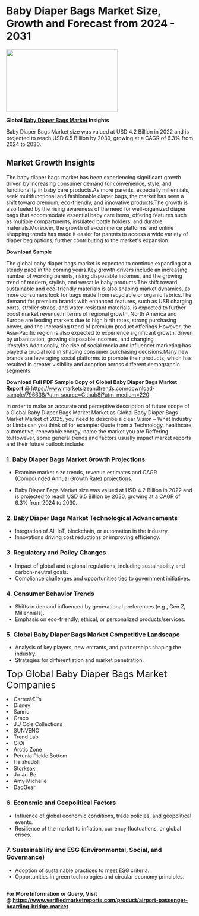 <H1>Baby Diaper Bags Market Size, Growth and Forecast from 2024 - 2031</H1><img class="aligncenter size-medium wp-image-584254" src="https://thirdeyenews.in/wp-content/uploads/2024/09/Global-Market-Research-300x168.jpeg" alt="" width="300" height="168" /><p><strong>Global&nbsp;<a href="https://www.marketsizeandtrends.com/download-sample/796638/?utm_source=Github8j?utm_medium=220">Baby Diaper Bags Market</a> Insights</strong></p><p>Baby Diaper Bags Market size was valued at USD 4.2 Billion in 2022 and is projected to reach USD 6.5 Billion by 2030, growing at a CAGR of 6.3% from 2024 to 2030.</p><p><h2>Market Growth Insights</h2> <p>The baby diaper bags market has been experiencing significant growth driven by increasing consumer demand for convenience, style, and functionality in baby care products.As more parents, especially millennials, seek multifunctional and fashionable diaper bags, the market has seen a shift toward premium, eco-friendly, and innovative products.The growth is also fueled by the rising awareness of the need for well-organized diaper bags that accommodate essential baby care items, offering features such as multiple compartments, insulated bottle holders, and durable materials.Moreover, the growth of e-commerce platforms and online shopping trends has made it easier for parents to access a wide variety of diaper bag options, further contributing to the market's expansion.</p> <p><strong>Download Sample</strong></p> <p>The global baby diaper bags market is expected to continue expanding at a steady pace in the coming years.Key growth drivers include an increasing number of working parents, rising disposable incomes, and the growing trend of modern, stylish, and versatile baby products.The shift toward sustainable and eco-friendly materials is also shaping market dynamics, as more consumers look for bags made from recyclable or organic fabrics.The demand for premium brands with enhanced features, such as USB charging ports, stroller straps, and water-resistant materials, is expected to further boost market revenue.In terms of regional growth, North America and Europe are leading markets due to high birth rates, strong purchasing power, and the increasing trend of premium product offerings.However, the Asia-Pacific region is also expected to experience significant growth, driven by urbanization, growing disposable incomes, and changing lifestyles.Additionally, the rise of social media and influencer marketing has played a crucial role in shaping consumer purchasing decisions.Many new brands are leveraging social platforms to promote their products, which has resulted in greater visibility and adoption across different demographic segments.</p> <p><span class=""><strong>Download Full PDF Sample Copy of Global Baby Diaper Bags Market Report</strong> @ <a href="https://www.marketsizeandtrends.com/download-sample/796638/?utm_source=Github8j?utm_medium=220" target="_blank">https://www.marketsizeandtrends.com/download-sample/796638/?utm_source=Github8j?utm_medium=220</a></span></p><p>In order to make an accurate and perceptive description of future scope of a Global&nbsp;Baby Diaper Bags Market Market as Global&nbsp;Baby Diaper Bags Market Market of 2025, you need to describe a clear Vision &ndash; What Industry or Linda can you think of for example: Quote from a Technology, healthcare, automotive, renewable energy, name the market you are Reffering to.However, some general trends and factors usually impact market reports and their future outlook include:</p><h3>1.&nbsp;<strong>Baby Diaper Bags Market Growth Projections</strong></h3><ul><li>Examine market size trends, revenue estimates and CAGR (Compounded Annual Growth Rate) projections.</li><li><p>Baby Diaper Bags Market size was valued at USD 4.2 Billion in 2022 and is projected to reach USD 6.5 Billion by 2030, growing at a CAGR of 6.3% from 2024 to 2030.</p></li></ul><h3>2.&nbsp;<strong>Baby Diaper Bags Market Technological Advancements</strong></h3><ul><li>Integration of AI, IoT, blockchain, or automation in the industry.</li><li>Innovations driving cost reductions or improving efficiency.</li></ul><h3>3.&nbsp;<strong>Regulatory and Policy Changes</strong></h3><ul><li>Impact of global and regional regulations, including sustainability and carbon-neutral goals.</li><li>Compliance challenges and opportunities tied to government initiatives.</li></ul><h3>4.&nbsp;<strong>Consumer Behavior Trends</strong></h3><ul><li>Shifts in demand influenced by generational preferences (e.g., Gen Z, Millennials).</li><li>Emphasis on eco-friendly, ethical, or personalized products/services.</li></ul><h3>5.&nbsp;<strong>Global Baby Diaper Bags Market Competitive Landscape</strong></h3><ul><li>Analysis of key players, new entrants, and partnerships shaping the industry.</li><li>Strategies for differentiation and market penetration.</li></ul><p data-pm-slice="1 1 []"><span style="color: inherit; font-family: inherit; font-size: 25px;">Top Global Baby Diaper Bags Market Companies</span></p><div class="" data-test-id=""><p><li>Carterâ€™s</li><li> Disney</li><li> Sanrio</li><li> Graco</li><li> J.J Cole Collections</li><li> SUNVENO</li><li> Trend Lab</li><li> OiOi</li><li> Arctic Zone</li><li> Petunia Pickle Bottom</li><li> HaishuBoli</li><li> Storksak</li><li> Ju-Ju-Be</li><li> Amy Michelle</li><li> DadGear</li></p></div><h3>6.&nbsp;<strong>Economic and Geopolitical Factors</strong></h3><ul><li>Influence of global economic conditions, trade policies, and geopolitical events.</li><li>Resilience of the market to inflation, currency fluctuations, or global crises.</li></ul><h3>7.&nbsp;<strong>Sustainability and ESG (Environmental, Social, and Governance)</strong></h3><ul><li>Adoption of sustainable practices to meet ESG criteria.</li><li>Opportunities in green technologies and circular economy principles.</li></ul><h2><strong style="font-size: 14px;">For More Information or Query, Visit @&nbsp;</strong><a style="background-color: #ffffff; font-size: 14px;" href="https://www.marketsizeandtrends.com/report/baby-diaper-bags-market/" target="_blank">https://www.verifiedmarketreports.com/product/airport-passenger-boarding-bridge-market</a></h2>